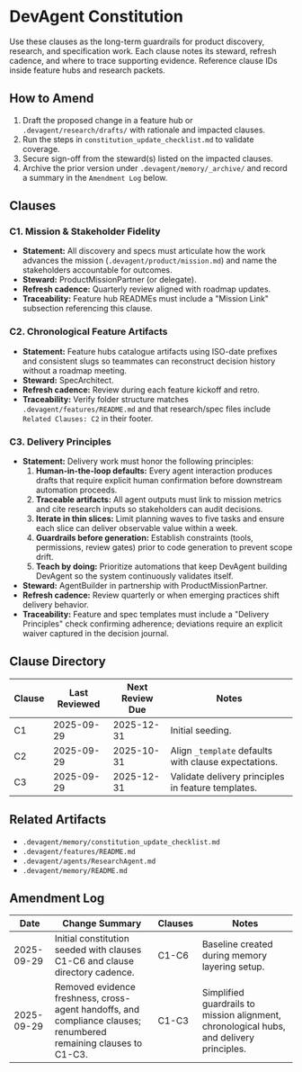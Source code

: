# DevAgent Constitution

Use these clauses as the long-term guardrails for product discovery, research, and specification work. Each clause notes its steward, refresh cadence, and where to trace supporting evidence. Reference clause IDs inside feature hubs and research packets.

## How to Amend

1. Draft the proposed change in a feature hub or `.devagent/research/drafts/` with rationale and impacted clauses.
2. Run the steps in `constitution_update_checklist.md` to validate coverage.
3. Secure sign-off from the steward(s) listed on the impacted clauses.
4. Archive the prior version under `.devagent/memory/_archive/` and record a summary in the `Amendment Log` below.

## Clauses

### C1. Mission & Stakeholder Fidelity
- **Statement:** All discovery and specs must articulate how the work advances the mission (`.devagent/product/mission.md`) and name the stakeholders accountable for outcomes.
- **Steward:** ProductMissionPartner (or delegate).
- **Refresh cadence:** Quarterly review aligned with roadmap updates.
- **Traceability:** Feature hub READMEs must include a "Mission Link" subsection referencing this clause.

### C2. Chronological Feature Artifacts
- **Statement:** Feature hubs catalogue artifacts using ISO-date prefixes and consistent slugs so teammates can reconstruct decision history without a roadmap meeting.
- **Steward:** SpecArchitect.
- **Refresh cadence:** Review during each feature kickoff and retro.
- **Traceability:** Verify folder structure matches `.devagent/features/README.md` and that research/spec files include `Related Clauses: C2` in their footer.

### C3. Delivery Principles
- **Statement:** Delivery work must honor the following principles:
  1. **Human-in-the-loop defaults:** Every agent interaction produces drafts that require explicit human confirmation before downstream automation proceeds.
  2. **Traceable artifacts:** All agent outputs must link to mission metrics and cite research inputs so stakeholders can audit decisions.
  3. **Iterate in thin slices:** Limit planning waves to five tasks and ensure each slice can deliver observable value within a week.
  4. **Guardrails before generation:** Establish constraints (tools, permissions, review gates) prior to code generation to prevent scope drift.
  5. **Teach by doing:** Prioritize automations that keep DevAgent building DevAgent so the system continuously validates itself.
- **Steward:** AgentBuilder in partnership with ProductMissionPartner.
- **Refresh cadence:** Review quarterly or when emerging practices shift delivery behavior.
- **Traceability:** Feature and spec templates must include a "Delivery Principles" check confirming adherence; deviations require an explicit waiver captured in the decision journal.

## Clause Directory

| Clause | Last Reviewed | Next Review Due | Notes |
|--------|----------------|-----------------|-------|
| C1 | 2025-09-29 | 2025-12-31 | Initial seeding.
| C2 | 2025-09-29 | 2025-10-31 | Align `_template` defaults with clause expectations.
| C3 | 2025-09-29 | 2025-12-31 | Validate delivery principles in feature templates.

## Related Artifacts

- `.devagent/memory/constitution_update_checklist.md`
- `.devagent/features/README.md`
- `.devagent/agents/ResearchAgent.md`
- `.devagent/memory/README.md`

## Amendment Log

| Date | Change Summary | Clauses | Notes |
|------|----------------|---------|-------|
| 2025-09-29 | Initial constitution seeded with clauses C1-C6 and clause directory cadence. | C1-C6 | Baseline created during memory layering setup.
| 2025-09-29 | Removed evidence freshness, cross-agent handoffs, and compliance clauses; renumbered remaining clauses to C1-C3. | C1-C3 | Simplified guardrails to mission alignment, chronological hubs, and delivery principles.
